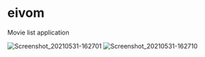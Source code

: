 # eivom
Movie list application

![Screenshot_20210531-162701](https://user-images.githubusercontent.com/21008156/120217529-5f6b0500-c230-11eb-8a7b-31b5873adad6.png)
![Screenshot_20210531-162710](https://user-images.githubusercontent.com/21008156/120217537-62fe8c00-c230-11eb-9b35-e92ecad559d4.png)

